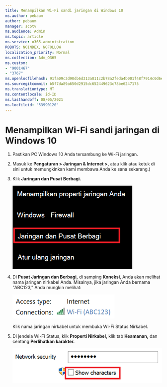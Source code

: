 ```yaml
---
title: Menampilkan Wi-Fi sandi jaringan di Windows 10
ms.author: pebaum
author: pebaum
manager: scotv
ms.audience: Admin
ms.topic: article
ms.service: o365-administration
ROBOTS: NOINDEX, NOFOLLOW
localization_priority: Normal
ms.collection: Adm_O365
ms.custom:
- "9001467"
- "3767"
ms.openlocfilehash: 91fa09c3d90db6d313a811c2b78a2feda4b001f48f7914c0d6e2b81627400fbc
ms.sourcegitcommit: b5f7da89a650d2915dc652449623c78be6247175
ms.translationtype: MT
ms.contentlocale: id-ID
ms.lasthandoff: 08/05/2021
ms.locfileid: "53990120"
---
```

# <a name="view-wi-fi-network-password-in-windows-10"></a>Menampilkan Wi-Fi sandi jaringan di Windows 10

1. Pastikan PC Windows 10 Anda tersambung ke Wi-Fi jaringan.

2. Masuk ke **Pengaturan > Jaringan & Internet >,** atau klik atau [](ms-settings:network?activationSource=GetHelp) ketuk di sini untuk memungkinkan kami membawa Anda ke sana sekarang.)

3. Klik **Jaringan dan Pusat Berbagi.**

    ![Jaringan dan Pusat Berbagi.](media/network-sharing-center.png)

4. Di **Pusat Jaringan dan Berbagi,** di samping **Koneksi**, Anda akan melihat nama jaringan nirkabel Anda. Misalnya, jika jaringan Anda bernama "ABC123," Anda mungkin melihat:

    ![Koneksi jaringan.](media/network-connections.png)

    Klik nama jaringan nirkabel untuk membuka Wi-Fi Status Nirkabel. 

5. Di jendela Wi-Fi Status, klik **Properti Nirkabel,** klik tab **Keamanan,** dan centang **Perlihatkan karakter.**

    ![Memperlihatkan Wi-Fi kata sandi Anda.](media/show-password-characters.png)

